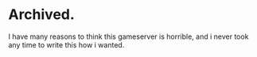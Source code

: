 # Archived.

I have many reasons to think this gameserver is horrible, and i never took any time to write this how i wanted.
